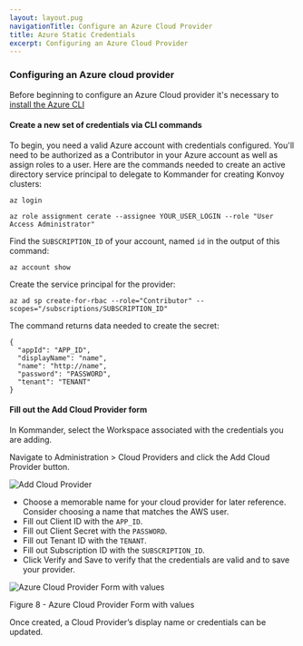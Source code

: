 ```yaml
---
layout: layout.pug
navigationTitle: Configure an Azure Cloud Provider
title: Azure Static Credentials
excerpt: Configuring an Azure Cloud Provider
---
```


### Configuring an Azure cloud provider

Before beginning to configure an Azure Cloud provider it's necessary to [install the Azure CLI](https://docs.microsoft.com/en-us/cli/azure/install-azure-cli?view=azure-cli-latest)

#### Create a new set of credentials via CLI commands

To begin, you need a valid Azure account with credentials configured. You'll need to be authorized as a Contributor in your Azure account as well as assign roles to a user. Here are the commands needed to create an active directory service principal to delegate to Kommander for creating Konvoy clusters:

```
az login
```

```
az role assignment cerate --assignee YOUR_USER_LOGIN --role "User Access Administrator"
```

Find the `SUBSCRIPTION_ID` of your account, named `id` in the output of this command:

```
az account show
```

Create the service principal for the provider:

```
az ad sp create-for-rbac --role="Contributor" --scopes="/subscriptions/SUBSCRIPTION_ID"
```

The command returns data needed to create the secret:

```
{
  "appId": "APP_ID",
  "displayName": "name",
  "name": "http://name",
  "password": "PASSWORD",
  "tenant": "TENANT"
}
```

#### Fill out the Add Cloud Provider form

In Kommander, select the Workspace associated with the credentials you are adding.

Navigate to Administration > Cloud Providers and click the Add Cloud Provider button.

![Add Cloud Provider](/ksphere/kommander/img/add-cloud-provider.png)

- Choose a memorable name for your cloud provider for later reference. Consider choosing a name that matches the AWS user.
- Fill out Client ID with the `APP_ID`.
- Fill out Client Secret with the `PASSWORD`.
- Fill out Tenant ID with the `TENANT`.
- Fill out Subscription ID with the `SUBSCRIPTION_ID`.
- Click Verify and Save to verify that the credentials are valid and to save your provider.

![Azure Cloud Provider Form with values](/ksphere/kommander/img/Azure-Cloud-provider-with-values.png)

Figure 8 - Azure Cloud Provider Form with values

Once created, a Cloud Provider’s display name or credentials can be updated.

